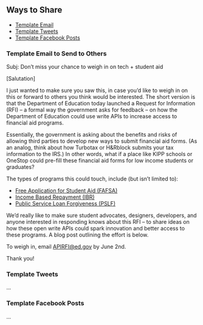 
## Ways to Share 

* [Template Email](https://github.com/gbinal/Education-API-RFI/blob/master/sharing.md#template-email-to-send-to-others)
* [Template Tweets](https://github.com/gbinal/Education-API-RFI/blob/master/sharing.md#template-tweets)
* [Template Facebook Posts](https://github.com/gbinal/Education-API-RFI/blob/master/sharing.md#template-facebook-posts)


### Template Email to Send to Others

Subj: Don’t miss your chance to weigh in on tech + student aid

[Salutation]
 
I just wanted to make sure you saw this, in case you’d like to weigh in on this or forward to others you think would be interested. The short version is that the Department of Education today launched a Request for Information (RFI) – a formal way the government asks for feedback – on how the Department of Education could use write APIs to increase access to financial aid programs.  
 
Essentially, the government is asking about the benefits and risks of allowing third parties to develop new ways to submit financial aid forms.  (As an analog, think about how Turbotax or H&Rblock submits your tax information to the IRS.) In other words, what if a place like KIPP schools or OneStop could pre-fill these financial aid forms for low income students or graduates?
 
The types of programs this could touch, include (but isn’t limited to):
 
* [Free Application for Student Aid (FAFSA)](https://fafsa.ed.gov/)
* [Income Based Repayment (IBR)](http://www.consumerfinance.gov/askcfpb/633/what-income-based-repayment-ibr.html)
* [Public Service Loan Forgiveness (PSLF)](http://www.consumerfinance.gov/askcfpb/1563/i-want-certify-i-work-qualified-employer-order-qualify-public-service-loan-forgiveness-what-do-i-do.html)
  

We’d really like to make sure student advocates, designers, developers, and anyone interested in responding knows about this RFI – to share ideas on how these open write APIs could spark innovation and better access to these programs. A blog post outlining the effort is below.
 
To weigh in, email APIRFI@ed.gov by June 2nd.
 
Thank you!


### Template Tweets

...


### Template Facebook Posts

...

